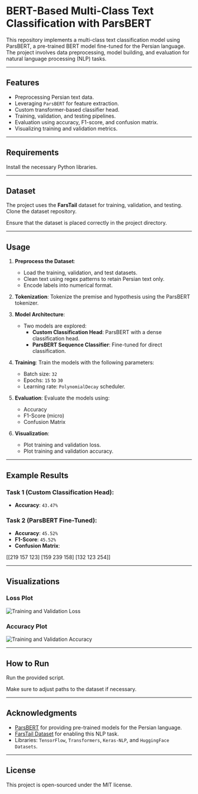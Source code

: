 # BERT-Based Multi-Class Text Classification with ParsBERT

This repository implements a multi-class text classification model using ParsBERT, a pre-trained BERT model fine-tuned for the Persian language. The project involves data preprocessing, model building, and evaluation for natural language processing (NLP) tasks.

---

## Features
- Preprocessing Persian text data.
- Leveraging `ParsBERT` for feature extraction.
- Custom transformer-based classifier head.
- Training, validation, and testing pipelines.
- Evaluation using accuracy, F1-score, and confusion matrix.
- Visualizing training and validation metrics.

---

## Requirements

Install the necessary Python libraries.

---

## Dataset

The project uses the **FarsTail** dataset for training, validation, and testing. Clone the dataset repository.

Ensure that the dataset is placed correctly in the project directory.

---

## Usage

1. **Preprocess the Dataset**:
   - Load the training, validation, and test datasets.
   - Clean text using regex patterns to retain Persian text only.
   - Encode labels into numerical format.

2. **Tokenization**:
   Tokenize the premise and hypothesis using the ParsBERT tokenizer.

3. **Model Architecture**:
   - Two models are explored:
     - **Custom Classification Head**: ParsBERT with a dense classification head.
     - **ParsBERT Sequence Classifier**: Fine-tuned for direct classification.

4. **Training**:
   Train the models with the following parameters:
   - Batch size: `32`
   - Epochs: `15` to `30`
   - Learning rate: `PolynomialDecay` scheduler.

5. **Evaluation**:
   Evaluate the models using:
   - Accuracy
   - F1-Score (micro)
   - Confusion Matrix

6. **Visualization**:
   - Plot training and validation loss.
   - Plot training and validation accuracy.

---

## Example Results

### Task 1 (Custom Classification Head):
- **Accuracy**: `43.47%`

### Task 2 (ParsBERT Fine-Tuned):
- **Accuracy**: `45.52%`
- **F1-Score**: `45.52%`
- **Confusion Matrix**:

[[219 157 123] 
[159 239 158] 
[132 123 254]]


---

## Visualizations

### Loss Plot
![Training and Validation Loss](images/loss_plot.png)

### Accuracy Plot
![Training and Validation Accuracy](images/accuracy_plot.png)

---

## How to Run
Run the provided script.

Make sure to adjust paths to the dataset if necessary.

---

## Acknowledgments

- [ParsBERT](https://github.com/hooshvare/parsbert) for providing pre-trained models for the Persian language.
- [FarsTail Dataset](https://github.com/dml-qom/FarsTail) for enabling this NLP task.
- Libraries: `TensorFlow`, `Transformers`, `Keras-NLP`, and `HuggingFace Datasets`.

---

## License
This project is open-sourced under the MIT license.
